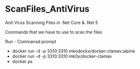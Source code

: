 # ScanFiles_AntiVirus
Anti Virus Scanning Files in .Net Core &amp; .Net 5


Commands that we have to use to scan the files

Run - Commansd prompt

- docker run -d -p 3310:3310 mkodockx/docker-clamav:alpine
- docker run -d -p 3310:3310 mk0x/docker-clamav
- docker ps
